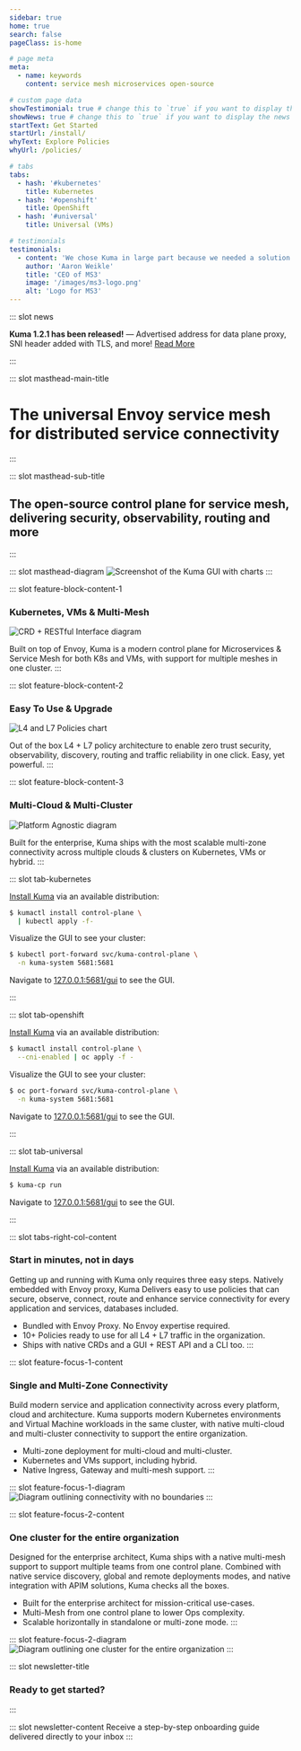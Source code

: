 ```yaml
---
sidebar: true
home: true
search: false
pageClass: is-home

# page meta
meta:
  - name: keywords
    content: service mesh microservices open-source

# custom page data
showTestimonial: true # change this to `true` if you want to display the testimonial
showNews: true # change this to `true` if you want to display the news bar
startText: Get Started
startUrl: /install/
whyText: Explore Policies
whyUrl: /policies/

# tabs
tabs:
  - hash: '#kubernetes'
    title: Kubernetes
  - hash: '#openshift'
    title: OpenShift
  - hash: '#universal'
    title: Universal (VMs)

# testimonials
testimonials:
  - content: 'We chose Kuma in large part because we needed a solution that would allow our customers to support both Kubernetes and virtual machines, while providing an easier path to migrating between the two.'
    author: 'Aaron Weikle'
    title: 'CEO of MS3'
    image: '/images/ms3-logo.png'
    alt: 'Logo for MS3'
---
```


::: slot news

**Kuma 1.2.1 has been released!**  &mdash; Advertised address for data plane proxy, SNI header added with TLS, and more! [Read More](/blog/2021/kuma-1-2-1/)

:::

<!-- page masthead -->

::: slot masthead-main-title

# The universal Envoy service mesh<br> for distributed service connectivity

:::

::: slot masthead-sub-title

## The open-source control plane for service mesh, <br>delivering security, observability, routing and more

:::

::: slot masthead-diagram
![Screenshot of the Kuma GUI with charts](/images/gui-screenshot-with-charts.png)
:::

<!-- feature blocks -->

::: slot feature-block-content-1

### Kubernetes, VMs & Multi-Mesh

![CRD + RESTful Interface diagram](/images/diagrams/v3/diagram-crd-rest@2x.png)

Built on top of Envoy, Kuma is a modern control plane for Microservices & Service Mesh for both K8s and VMs, with support for multiple meshes in one cluster.
:::

::: slot feature-block-content-2

### Easy To Use & Upgrade

![L4 and L7 Policies chart](/images/diagrams/v3/diagram-l4-l7-policies@2x.png)

Out of the box L4 + L7 policy architecture to enable zero trust security, observability, discovery, routing and traffic reliability in one click. Easy, yet powerful.
:::

::: slot feature-block-content-3

### Multi-Cloud & Multi-Cluster

![Platform Agnostic diagram](/images/diagrams/v3/diagram-platform-agnostic@2x.png)

Built for the enterprise, Kuma ships with the most scalable multi-zone connectivity across multiple clouds & clusters on Kubernetes, VMs or hybrid.
:::

<!-- tabs -->

::: slot tab-kubernetes

[Install Kuma](/install/) via an available distribution:

```sh
$ kumactl install control-plane \
  | kubectl apply -f-
```

Visualize the GUI to see your cluster:

```sh
$ kubectl port-forward svc/kuma-control-plane \
  -n kuma-system 5681:5681
```

Navigate to [127.0.0.1:5681/gui](http://127.0.0.1:5681/gui) to see the GUI.

:::

::: slot tab-openshift

[Install Kuma](/install/) via an available distribution:

```sh
$ kumactl install control-plane \
  --cni-enabled | oc apply -f -
```

Visualize the GUI to see your cluster:

```sh
$ oc port-forward svc/kuma-control-plane \
  -n kuma-system 5681:5681
```

Navigate to [127.0.0.1:5681/gui](http://127.0.0.1:5681/gui) to see the GUI.

:::

::: slot tab-universal

[Install Kuma](/install/) via an available distribution:

```sh
$ kuma-cp run
```

Navigate to [127.0.0.1:5681/gui](http://127.0.0.1:5681/gui) to see the GUI.

:::

::: slot tabs-right-col-content

### Start in minutes, not in days

Getting up and running with Kuma only requires three easy steps. Natively embedded with Envoy proxy, Kuma Delivers easy to use policies that can secure, observe, connect, route and enhance service connectivity for every application and services, databases included.

- Bundled with Envoy Proxy. No Envoy expertise required.
- 10+ Policies ready to use for all L4 + L7 traffic in the organization.
- Ships with native CRDs and a GUI + REST API and a CLI too.
  :::

<!-- content blocks -->

::: slot feature-focus-1-content

### Single and Multi-Zone Connectivity

Build modern service and application connectivity across every platform, cloud and architecture. Kuma supports modern Kubernetes environments and Virtual Machine workloads in the same cluster, with native multi-cloud and multi-cluster connectivity to support the entire organization.

- Multi-zone deployment for multi-cloud and multi-cluster.
- Kubernetes and VMs support, including hybrid.
- Native Ingress, Gateway and multi-mesh support.
  :::

::: slot feature-focus-1-diagram
![Diagram outlining connectivity with no boundaries](/images/diagrams/v3/diagram-connectivity-new@2x.png)
:::

::: slot feature-focus-2-content

### One cluster for the entire organization

Designed for the enterprise architect, Kuma ships with a native multi-mesh support to support multiple teams from one control plane. Combined with native service discovery, global and remote deployments modes, and native integration with APIM solutions, Kuma checks all the boxes.

- Built for the enterprise architect for mission-critical use-cases.
- Multi-Mesh from one control plane to lower Ops complexity.
- Scalable horizontally in standalone or multi-zone mode.
  :::

::: slot feature-focus-2-diagram
![Diagram outlining one cluster for the entire organization](/images/diagrams/v3/diagram-one-cluster-new@2x.png)
:::

<!-- newsletter -->

::: slot newsletter-title

### Ready to get started?

:::

::: slot newsletter-content
Receive a step-by-step onboarding guide delivered directly to your inbox
:::
